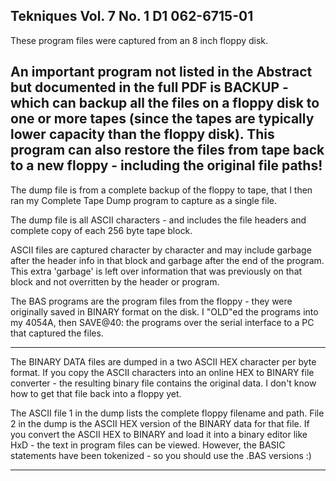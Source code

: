 Tekniques Vol. 7 No. 1 D1  062-6715-01
----
These program files were captured from an 8 inch floppy disk.

An important program not listed in the Abstract but documented in the full PDF is BACKUP - which can backup all the files on a floppy disk to one or more tapes (since the tapes are typically lower capacity than the floppy disk).  This program can also restore the files from tape back to a new floppy - including the original file paths!
---------------

The dump file is from a complete backup of the floppy to tape, that I then ran my Complete Tape Dump program to capture as a single file.

The dump file is all ASCII characters - and includes the file headers and complete copy of each 256 byte tape block.

ASCII files are captured character by character and may include garbage after the header info in that block and garbage after the end of the program.  This extra 'garbage' is left over information that was previously on that block and not overritten by the header or program.

The BAS programs are the program files from the floppy - they were originally saved in BINARY format on the disk.
I "OLD"ed the programs into my 4054A, then SAVE@40: the programs over the serial interface to a PC that captured the files.

-------
The BINARY DATA files are dumped in a two ASCII HEX character per byte format.  If you copy the ASCII characters into an online HEX to BINARY file converter - the resulting binary file contains the original data.  I don't know how to get that file back into a floppy yet.

The ASCII file 1 in the dump lists the complete floppy filename and path.
File 2 in the dump is the ASCII HEX version of the BINARY data for that file.  If you convert the ASCII HEX to BINARY and load it into a binary editor like HxD - the text in program files can be viewed.  However, the BASIC statements have been tokenized - so you should use the .BAS versions :) 

----------
